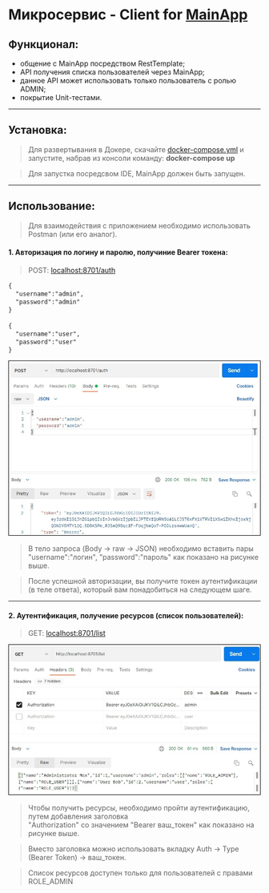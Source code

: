 # Микросервис - Client for [MainApp](https://github.com/mozEvil/test-main)
## Функционал:
* общение с MainApp посредством RestTemplate;
* API получения списка пользователей через MainApp; 
* данное API может использовать только пользователь с ролью ADMIN;
* покрытие Unit-тестами.

---
## Установка:
> Для развертывания в Докере, скачайте [docker-compose.yml](https://github.com/mozEvil/test-client/releases/download/docker/docker-compose.yml) и запустите, набрав из консоли команду: **docker-compose up**

> Для запустка посредсвом IDE, MainApp должен быть запущен.

---
## Использование:
> Для взаимодействия с приложением необходимо использовать Postman (или его аналог). 

#### 1. Авторизация по логину и паролю, получиние Bearer токена: 
>POST: [localhost:8701/auth](http://localhost:8701/auth)


    {
      "username":"admin",
      "password":"admin"
    }

    {
      "username":"user",
      "password":"user"
    }
![](./client_auth.jpg)
> В тело запроса (Body -> raw -> JSON) необходимо вставить пары "username":"логин", "password":"пароль" как показано на рисунке выше.

> После успешной авторизации, вы получите токен аутентификации (в теле ответа), который вам понадобиться на следующем шаге.
---
#### 2. Аутентификация, получение ресурсов (список пользователей):
> GET: [localhost:8701/list](http://localhost:8701/list)

![](./client_list.jpg)

> Чтобы получить ресурсы, необходимо пройти аутентификацию, путем добавления заголовка  
> "Authorization" со значением "Bearer ваш_токен" как показано на рисунке выше. 

> Вместо заголовка можно использовать вкладку Auth -> Type (Bearer Token) -> ваш_токен.

> Список ресурсов доступен только для пользователей с правами ROLE_ADMIN 

